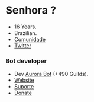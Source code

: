 # Senhora ?
* 16 Years.
* Brazilian.
* [Comunidade](https://discord.gg/RwJKBu8)
* [Twitter](https://twitter.com/renan_devil?s=09)
### Bot developer
* Dev [Aurora Bot](https://discord.com/api/oauth2/authorize?client_id=773784582855720961&permissions=1240611679318&redirect_uri=https%3A%2F%2Faurora339.webnode.com&response_type=code&scope=bot%20identify) (+490 Guilds).
* [Website](https://aurora339.webnode.com/)
* [Suporte](https://discord.gg/vXvMU3Wcwq)
* [Donate](https://picpay.me/renandevil)
